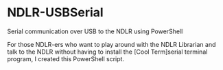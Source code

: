 # NDLR-USBSerial
Serial communication over USB to the NDLR using PowerShell

For those NDLR-ers who want to play around with the NDLR Librarian and talk to the NDLR without having to install the [Cool Term]serial terminal program, I created this PowerShell script. 

